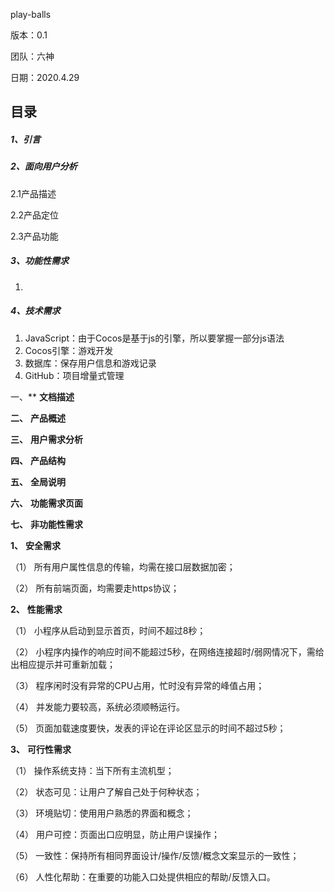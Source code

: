 play-balls

版本：0.1

团队：六神

日期：2020.4.29



## 目录

##### 1、引言



##### 2、面向用户分析

2.1产品描述 



2.2产品定位



2.3产品功能 



##### 3、功能性需求

1.



##### 4、技术需求

1. JavaScript：由于Cocos是基于js的引擎，所以要掌握一部分js语法
2. Cocos引擎：游戏开发
3. 数据库：保存用户信息和游戏记录
4. GitHub：项目增量式管理





















一、** **文档描述**

**二、** **产品概述**

**三、** **用户需求分析**

**四、** **产品结构**

**五、** **全局说明**

**六、** **功能需求页面**

**七、** **非功能性需求**

**1、** **安全需求**

（1） 所有用户属性信息的传输，均需在接口层数据加密；

（2） 所有前端页面，均需要走https协议；

**2、** **性能需求**

（1） 小程序从启动到显示首页，时间不超过8秒；

（2） 小程序内操作的响应时间不能超过5秒，在网络连接超时/弱网情况下，需给出相应提示并可重新加载；

（3） 程序闲时没有异常的CPU占用，忙时没有异常的峰值占用；

（4） 并发能力要较高，系统必须顺畅运行。

（5） 页面加载速度要快，发表的评论在评论区显示的时间不超过5秒；

**3、** **可行性需求**

（1） 操作系统支持：当下所有主流机型；

（2） 状态可见：让用户了解自己处于何种状态；

（3） 环境贴切：使用用户熟悉的界面和概念；

（4） 用户可控：页面出口应明显，防止用户误操作；

（5） 一致性：保持所有相同界面设计/操作/反馈/概念文案显示的一致性；

（6） 人性化帮助：在重要的功能入口处提供相应的帮助/反馈入口。